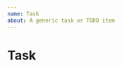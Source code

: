 ```yaml
---
name: Task
about: A generic task or TODO item
---
```


<!-- Thank you for contributing to osquery! -->

# Task

<!--
Before you submit, are you sure there isn't a better template for you?
This is mostly used by the core maintainer team to keep track of tasks.
-->

